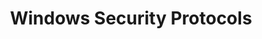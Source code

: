 ---
title: Windows Security Protocols
layout: questions
parent: Questions
grand_parent: CompTIA A+ 220-1102 (Core 2)
permalink: /education/comptia/a-plus/core-two/questions/windows-security-protocols/
has_children: false
questions:
    - question: "True or false. TKIP represents the best available wireless encryption and should be configured in place of AES if supported."
      answer: ""
    - question: "True or false? WPA3 personal mode is configured by selecting a passphrase shared between all users who are permitted to connect to the network."
      answer: ""
    - question: "What two factors must a user present to authenticate to a wireless network secured using EAP-TLS?"
      answer: ""
    - question: "In AAA architecture, what type of device might a RADIUS client be?"
      answer: ""
---